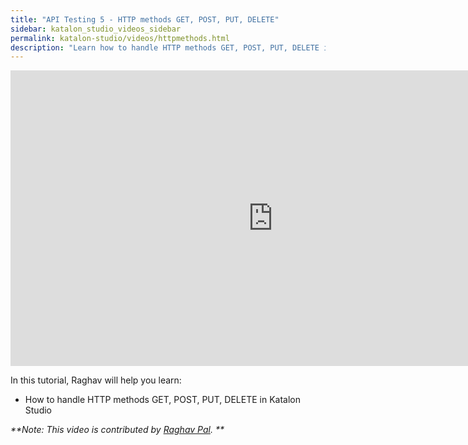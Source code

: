 ```yaml
---
title: "API Testing 5 - HTTP methods GET, POST, PUT, DELETE"
sidebar: katalon_studio_videos_sidebar
permalink: katalon-studio/videos/httpmethods.html
description: "Learn how to handle HTTP methods GET, POST, PUT, DELETE in Katalon Studio"
---
```

<iframe width="840" height="473" src="https://www.youtube.com/embed/QYlnlElZdME" frameborder="0" allow="autoplay; encrypted-media" allowfullscreen="">&nbsp;</iframe>


In this tutorial, Raghav will help you learn:

* How to handle HTTP methods GET, POST, PUT, DELETE in Katalon Studio

_**Note: This video is contributed by [Raghav Pal](https://www.youtube.com/channel/UCTt7pyY-o0eltq14glaG5dg). **_
